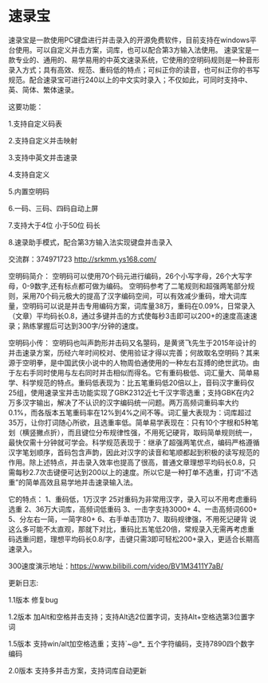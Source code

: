 # 速录宝
速录宝是一款使用PC键盘进行并击录入的开源免费软件，目前支持在windows平台使用。可以自定义并击方案，词库，也可以配合第3方输入法使用。
速录宝是一款专业的、通用的、易学易用的中英文速录系统，它使用的空明码规则是一种音形录入方式；具有高效、规范、重码低的特点；可纠正你的读音，也可纠正你的书写规范。配合速录宝可进行240以上的中文实时录入；不仅如此，可同时支持中、英、简体、繁体速录。

这要功能：

1.支持自定义码表

2.支持自定义并击映射

3.支持中英文并击速录

4.支持自定义

5.内置空明码

6.一码、三码、四码自动上屏

7.支持大于4位 小于50位 码长

8.速录助手模式，配合第3方输入法实现键盘并击录入

交流群：374971723
http://srkmm.ys168.com/

空明码简介：
    空明码可以使用70个码元进行编码，26个小写字母，26个大写字母，0-9数字,还有标点都可做为编码。
空明码参考了二笔规则和超强两笔部分规则，采用70个码元极大的提高了汉字编码空间，可以有效减少重码，增大词库量，空明码可以说是并击专用编码方案，词库量38万，重码在0.09%，日常录入（文章）平均码长0.8，通过多键并击的方式使每秒3击即可以200+的速度高速速录；熟练掌握后可达到300字/分钟的速度。

空明码小传：
    空明码也叫声韵形并击码又名曌码，是黄贤飞先生于2015年设计的并击速录方案，历经六年时间校对、使用验证才得以完善；何故取名空明码？其来源于空明拳，是中国武侠小说中的人物周伯通使用的一种左右互搏的绝世武功。由于左右手同时使用与左右同时并击相似而得名。它有重码极低、词汇量大、简单易学、科学规范的特点。重码低表现为：比五笔重码低20倍以上，音码汉字重码仅25组，使用速录宝并击功能实现了GBK2312近七千汉字零选重；支持GBK在内2万多汉字输出，解决了不认识的汉字编码统一问题。两万高频词重码率大约0.1%，而各版本五笔重码率在12%到4%之间不等。词汇量大表现为：词库超过35万，让你打词随心所欲，且选重率低。简单易学表现在：只有10个字根和5种笔划（横竖撇点折），而且键位分布规律性强，不用死记硬背，取码简单规则统一，最快仅需十分钟就可学会。科学规范表现于：继承了超强两笔优点，编码严格遵循汉字笔划顺序，首码包含声韵，因此对汉字的读音和笔顺都起到积极的读写规范的作用。除上述特点，并击录入效率也提高了很高，普通文章理想平均码长0.8，只需每秒2.7次击键便可达到200以上的速度。所以它是一种打单不选重，打词“不选重”的简单高效且易学地并击速录输入法。

它的特点：
1、重码低，1万汉字 25对重码为非常用汉字，录入可以不用考虑重码选重
2、36万大词库，高频词低重码
3、一击字支持3000+
4、一击高频词600+
5、分左右一简，一简字80+
6、右手单击顶功
7、取码规律强，不用死记硬背
说这么多可能不太直观，那就下对比，重码比五笔低20倍，常规录入无需再考虑重码选重问题，理想平均码长0.8/字，击键只需3即可轻松200+录入，更适合长期高速录入。

300速度演示地址：https://www.bilibili.com/video/BV1M3411Y7aB/

更新日志:

1.1版本 修复bug

1.2版本 加Alt和空格并击支持；支持Alt选2位置字词，支持Alt+空格选第3位置字词

1.5版本 支持win/alt加空格选重；支持`~@*_ 五个字符编码，支持7890四个数字编码

2.0版本 支持多并击方案，支持词库自动更新
